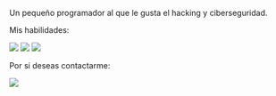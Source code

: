Un pequeño programador al que le gusta el hacking y ciberseguridad.

Mis habilidades:
<p align="left">
  <img src="https://img.shields.io/badge/Python-3.9-%233776AB?style=for-the-badge&logo=python&logoColor=white">
  <img src="https://img.shields.io/badge/Bash-5.0-%234EAA25?style=for-the-badge&logo=gnubash&logoColor=white">
  <img src="https://img.shields.io/badge/Node.js-14.17-%23339933?style=for-the-badge&logo=nodedotjs&logoColor=white">
</p>

Por si deseas contactarme:
<p align="left">
  <a href="https://discord.com/users/983476283491110932">
    <img src="https://img.shields.io/badge/Discord-Keiji-%235865F2?style=for-the-badge&logo=discord&logoColor=white">
  </a>
</p>